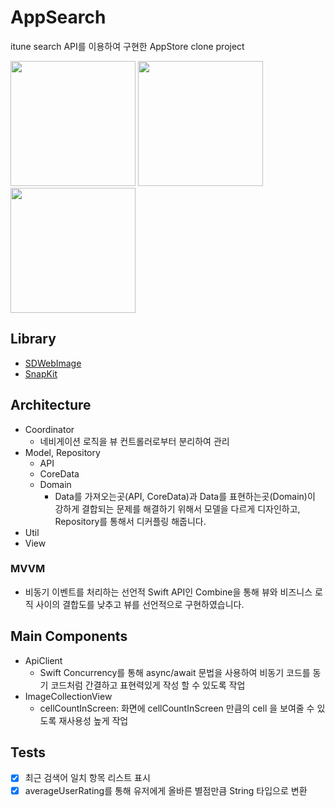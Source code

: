 # AppSearch

itune search API를 이용하여 구현한 AppStore clone project

<div>
  <img src="https://github.com/donggyushin/AppSearch/assets/34573243/a15f4040-294e-4a3a-94ce-0c73aa088dc2" width=200 />
  <img src="https://github.com/donggyushin/AppSearch/assets/34573243/fe083c1a-a1e4-48c5-b393-729122730c98" width=200 />
  <img src="https://github.com/donggyushin/AppSearch/assets/34573243/b3461c6b-6463-4ef7-9349-8247f3d3d7ef" width=200 />
</div>

## Library

- [SDWebImage](https://github.com/SDWebImage/SDWebImage)
- [SnapKit](https://github.com/SnapKit/SnapKit)

## Architecture

- Coordinator
  - 네비게이션 로직을 뷰 컨트롤러로부터 분리하여 관리
- Model, Repository
  - API
  - CoreData
  - Domain
    - Data를 가져오는곳(API, CoreData)과 Data를 표현하는곳(Domain)이 강하게 결합되는 문제를 해결하기 위해서 모델을 다르게 디자인하고, Repository를 통해서 디커플링 해줍니다.
- Util
- View

### MVVM

- 비동기 이벤트를 처리하는 선언적 Swift API인 Combine을 통해 뷰와 비즈니스 로직 사이의 결합도를 낮추고 뷰를 선언적으로 구현하였습니다.


## Main Components
- ApiClient
  - Swift Concurrency를 통해 async/await 문법을 사용하여 비동기 코드를 동기 코드처럼 간결하고 표현력있게 작성 할 수 있도록 작업
- ImageCollectionView
  - cellCountInScreen: 화면에 cellCountInScreen 만큼의 cell 을 보여줄 수 있도록 재사용성 높게 작업


## Tests
- [x] 최근 검색어 일치 항목 리스트 표시
- [x] averageUserRating를 통해 유저에게 올바른 별점만큼 String 타입으로 변환
